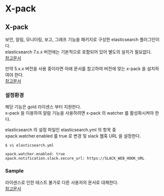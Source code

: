 # X-pack

## X-pack
보안, 알림, 모니터링, 보고, 그래프 기능을 패키지로 구성한 elasticsearch 플러그인이다.  
elasticsearch 7.x.x 버전에는 기본적으로 포함되어 있어 별도의 설치가 필요없다.  
[참고문서](https://www.elastic.co/guide/en/elastic-stack-overview/current/introduction.html)

만약 5.x.x 버전을 사용 중이라면 아래 문서를 참고하여 버전에 맞는 x-pack 을 설치하여야 한다.  
[참고문서](https://www.elastic.co/guide/kr/x-pack/current/installing-xpack.html)

### 설정환경
해당 기능은 gold 라이센스 부터 지원한다.  
x-pack 을 이용하여 알람 기능을 사용하려면 x-pack 의 watcher 를 활성화시켜야 한다.

elasticsearch 의 설정 파일인 elasticsearch.yml 의 항목 중 xpack.watcher.enabled 를 true 로 변경 및 slack 웹훅 URL 을 설정한다.
```
$ vi elasticsearch.yml

xpack.watcher.enabled: true
xpack.notification.slack.secure_url: https://SLACK_WEB_HOOK_URL
```

### Sample
라이센스로 인한 테스트 불가로 다른 사용자의 문서로 대체한다.  
[참고문서](https://medium.com/@amimahloof/monitoring-elasticsearch-using-x-pack-with-slack-and-pagerduty-8117d4bf37bf)